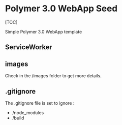 Polymer 3.0 WebApp Seed
=======================
[TOC]

Simple Polymer 3.0 WebApp template 

## ServiceWorker

## images
Check in the /images folder to get more details.

## .gitignore
The .gitignore file is set to ignore :

+ /node_modules
+ /build